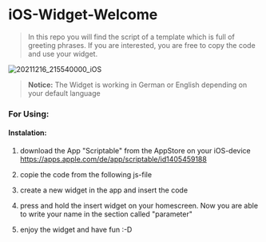 # iOS-Widget-Welcome
> In this repo you will find the script of a template which is full of greeting phrases. If you are interested, you are free to copy the code and use your widget.




![20211216_215540000_iOS](https://user-images.githubusercontent.com/72035881/146455653-94bb10bf-29bb-4f83-832b-9201d820e4fc.jpg)

> **Notice:**
The Widget is working in German or English depending on your default language



### **For Using:**

#### Instalation:

1. download the App "Scriptable" from the AppStore on your iOS-device
    https://apps.apple.com/de/app/scriptable/id1405459188

2. copie the code from the following js-file

3. create a new widget in the app and insert the code

4. press and hold the insert widget on your homescreen. Now you are able to write your name in the section called "parameter"

5. enjoy the widget and have fun :-D
